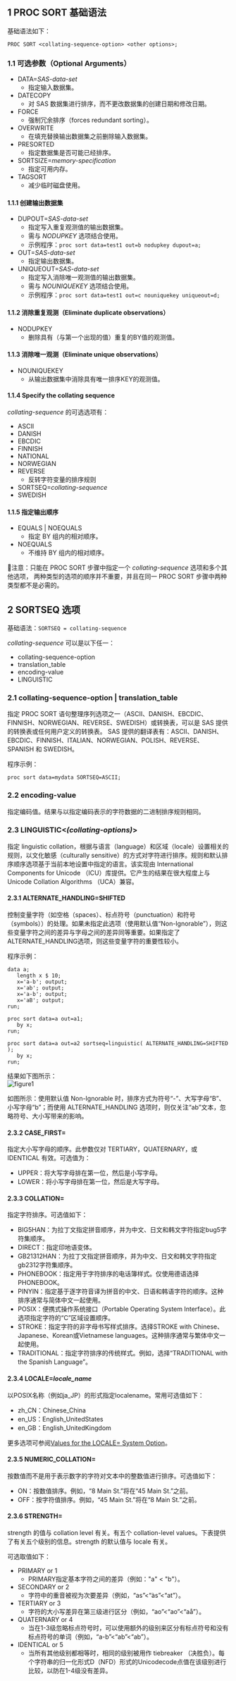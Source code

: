 ## 1 PROC SORT 基础语法

基础语法如下：  
```SAS
PROC SORT <collating-sequence-option> <other options>;
```

### 1.1 可选参数（Optional Arguments）

- DATA=*SAS-data-set*  
	- 指定输入数据集。  
- DATECOPY  
	- 对 SAS 数据集进行排序，而不更改数据集的创建日期和修改日期。  
- FORCE  
	- 强制冗余排序（forces redundant sorting）。  
- OVERWRITE
	- 在填充替换输出数据集之前删除输入数据集。  
- PRESORTED  
	- 指定数据集是否可能已经排序。  
- SORTSIZE=*memory-specification*  
	- 指定可用内存。  
- TAGSORT  
	- 减少临时磁盘使用。  

#### 1.1.1 创建输出数据集  

- DUPOUT=*SAS-data-set*  
	- 指定写入重复观测值的输出数据集。  
	- 需与 *NODUPKEY* 选项结合使用。
	- 示例程序：`proc sort data=test1 out=b nodupkey dupout=a;`    
- OUT=*SAS-data-set*  
	- 指定输出数据集。  
- UNIQUEOUT=*SAS-data-set*  
	- 指定写入消除唯一观测值的输出数据集。  
	- 需与 *NOUNIQUEKEY* 选项结合使用。
	- 示例程序：`proc sort data=test1 out=c nouniquekey uniqueout=d;`    

#### 1.1.2 消除重复观测（Eliminate duplicate observations）  

- NODUPKEY  
	- 删除具有（与第一个出现的值）重复的BY值的观测值。

#### 1.1.3 消除唯一观测（Eliminate unique observations）  

- NOUNIQUEKEY  
	- 从输出数据集中消除具有唯一排序KEY的观测值。

#### 1.1.4 Specify the collating sequence  

*collating-sequence* 的可选选项有：  

- ASCII  
- DANISH  
- EBCDIC  
- FINNISH  
- NATIONAL  
- NORWEGIAN  
- REVERSE
	- 反转字符变量的排序规则  
- SORTSEQ=*collating-sequence*  
- SWEDISH  

#### 1.1.5 指定输出顺序  

- EQUALS | NOEQUALS  
	- 指定 BY 组内的相对顺序。  
- NOEQUALS  
	- 不维持 BY 组内的相对顺序。  

🌟注意：只能在 PROC SORT 步骤中指定一个 *collating-sequence* 选项和多个其他选项， 两种类型的选项的顺序并不重要，并且在同一 PROC SORT 步骤中两种类型都不是必需的。  

## 2 SORTSEQ 选项  

基础语法：`SORTSEQ = collating-sequence`  

*collating-sequence* 可以是以下任一：  
- collating-sequence-option  
- translation_table  
- encoding-value  
- LINGUISTIC  

### 2.1 collating-sequence-option | translation_table  

指定 PROC SORT 语句整理序列选项之一（ASCII、DANISH、EBCDIC、FINNISH、NORWEGIAN、REVERSE、SWEDISH）或转换表，可以是 SAS 提供的转换表或任何用户定义的转换表。 SAS 提供的翻译表有：ASCII、DANISH、EBCDIC、FINNISH、ITALIAN、NORWEGIAN、POLISH、REVERSE、SPANISH 和 SWEDISH。  

程序示例：  
```SAS
proc sort data=mydata SORTSEQ=ASCII;
```

### 2.2 encoding-value  

指定编码值。结果与以指定编码表示的字符数据的二进制排序规则相同。  

### 2.3 LINGUISTIC<*(collating-options)*>  

指定 linguistic collation，根据与语言（language）和区域（locale）设置相关的规则，以文化敏感（culturally sensitive）的方式对字符进行排序。规则和默认排序顺序选项基于当前本地设置中指定的语言。该实现由 International Components for Unicode （ICU）库提供。它产生的结果在很大程度上与Unicode Collation Algorithms （UCA）兼容。  

#### 2.3.1 ALTERNATE_HANDLING=SHIFTED   

控制变量字符（如空格（spaces）、标点符号（punctuation）和符号（symbols））的处理。如果未指定此选项（使用默认值“Non-Ignorable”），则这些变量字符之间的差异与字母之间的差异同等重要。如果指定了ALTERNATE_HANDLING选项，则这些变量字符的重要性较小。  

程序示例：  
```SAS
data a;
   length x $ 10;
   x='a-b'; output;
   x='ab'; output;
   x='a-b'; output;
   x='aB'; output;
run;

proc sort data=a out=a1;
   by x;
run;   

proc sort data=a out=a2 sortseq=linguistic( ALTERNATE_HANDLING=SHIFTED );
   by x;
run;
```

结果如下图所示：  
![figure1](./assets/figure1.png)  

如图所示：使用默认值 Non-Ignorable 时，排序方式为符号“-”、大写字母“B”、小写字母“b”；而使用 ALTERNATE_HANDLING 选项时，则仅关注“ab”文本，忽略符号、大小写带来的影响。  

#### 2.3.2 CASE_FIRST=  

指定大小写字母的顺序。此参数仅对 TERTIARY，QUATERNARY，或 IDENTICAL 有效。可选值为：  

- UPPER：将大写字母排在第一位，然后是小写字母。  
- LOWER：将小写字母排在第一位，然后是大写字母。  

#### 2.3.3 COLLATION=  

指定字符排序。可选值如下：  

- BIG5HAN：为拉丁文指定拼音顺序，并为中文、日文和韩文字符指定bug5字符集顺序。  
- DIRECT：指定印地语变体。  
- GB21312HAN：为拉丁文指定拼音顺序，并为中文、日文和韩文字符指定gb2312字符集顺序。  
- PHONEBOOK：指定用于字符排序的电话簿样式。仅使用德语选择PHONEBOOK。  
- PINYIN：指定基于逐字符音译为拼音的中文、日语和韩语字符的顺序。这种排序通常与简体中文一起使用。  
- POSIX：便携式操作系统接口（Portable Operating System Interface）。此选项指定字符的“C”区域设置顺序。  
- STROKE：指定字符的非字母书写样式排序。选择STROKE with Chinese、Japanese、Korean或Vietnamese languages。这种排序通常与繁体中文一起使用。  
- TRADITIONAL：指定字符排序的传统样式。例如，选择“TRADITIONAL with the Spanish Language”。  

#### 2.3.4 LOCALE=*locale_name*  

以POSIX名称（例如ja_JP）的形式指定localename。常用可选值如下：  

- zh_CN：Chinese_China  
- en_US：English_UnitedStates  
- en_GB：English_UnitedKingdom  

更多选项可参阅[Values for the LOCALE= System Option](https://support.sas.com/documentation/cdl/en/nlsref/61893/HTML/default/viewer.htm#a002613623.htm)。  

#### 2.3.5 NUMERIC_COLLATION=  

按数值而不是用于表示数字的字符对文本中的整数值进行排序。可选值如下：  

- ON：按数值排序。例如，“8 Main St.”将在“45 Main St.”之前。  
- OFF：按字符值排序。例如，“45 Main St.”将在“8 Main St.”之前。  

#### 2.3.6 STRENGTH=  

strength 的值与 collation level 有关。有五个 collation-level values。下表提供了有关五个级别的信息。strength 的默认值与 locale 有关。  

可选取值如下：  
- PRIMARY or 1  
	- PRIMARY指定基本字符之间的差异（例如："a" < "b"）。  
- SECONDARY or 2
	- 字符中的重音被视为次要差异（例如，“as”<“às”<“at”）。  
- TERTIARY or 3  
	- 字符的大小写差异在第三级进行区分（例如，“ao”<“ao”<“aå”）。  
- QUATERNARY or 4  
	- 当在1-3级忽略标点符号时，可以使用额外的级别来区分有标点符号和没有标点符号的单词（例如，“a-b”<“ab”<“ab”）。  
- IDENTICAL or 5  
	- 当所有其他级别都相等时，相同的级别被用作 tiebreaker （决胜负）。每个字符串的归一化形式D（NFD）形式的Unicodecode点值在该级别进行比较，以防在1-4级没有差异。  

